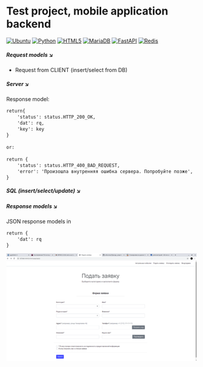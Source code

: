 # Test project, mobile application backend
[![Ubuntu](https://img.shields.io/badge/Ubuntu-E95420?style=for-the-badge&logo=ubuntu&logoColor=white)](https://ubuntu.com) [![Python](https://img.shields.io/badge/python-3670A0?style=for-the-badge&logo=python&logoColor=ffdd54)](https://www.python.org) [![HTML5](https://img.shields.io/badge/html5-%23E34F26.svg?style=for-the-badge&logo=html5&logoColor=white)](https://www.w3.org/html/) [![MariaDB](https://img.shields.io/badge/MariaDB-003545?style=for-the-badge&logo=mariadb&logoColor=white)](https://mariadb.org) [![FastAPI](https://img.shields.io/badge/FastAPI-005571?style=for-the-badge&logo=fastapi)](https://fastapi.tiangolo.com) [![Redis](https://img.shields.io/badge/redis-%23DD0031.svg?style=for-the-badge&logo=redis&logoColor=white)](https://redis.io)


##### Request models :arrow_lower_right:

- Request from CLIENT (insert/select from DB)

##### Server :arrow_lower_right:

Response model:

```
return{
    'status': status.HTTP_200_OK,
    'dat': rq,
    'key': key
}

or: 

return {
    'status': status.HTTP_400_BAD_REQUEST,
    'error': 'Произошла внутренняя ошибка сервера. Попробуйте позже',
}
```

##### SQL (insert/select/update) :arrow_lower_right:

##### Response models :arrow_lower_right:

JSON response models in 

```
return {
	'dat': rq
}
```

![Image alt](https://github.com/aktumar/2020_Project_Instance/blob/master/example/image_of_client_page.png)
